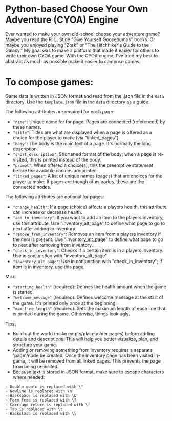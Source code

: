 # Python-based Choose Your Own Adventure (CYOA) Engine

Ever wanted to make your own old-school choose your adventure game?  Maybe you read the R. L. Stine "Give Yourself
Goosebumps" books. Or maybe you enjoyed playing "Zork" or "The Hitchhiker's Guide to the Galaxy."  My goal was to make
a platform that made it easier for others to write their own CYOA game.  With the CYOA engine, I've tried my best to
abstract as much as possible make it easier to compose games.

# To compose games:
Game data is written in JSON format and read from the .json file in the `data` directory.  Use the `template.json` file in
 the `data` directory as a guide.

The following attributes are required for each page:

- `"name"`: Unique name for for page.  Pages are connected (referenced) by these names.
- `"title"`: Titles are what are displayed when a page is offered as a choice for the player to make (via "linked_pages").
- `"body"`: The body is the main text of a page.  It's normally the long description.
- `"short_description"`: Shortened format of the body; when a page is re-visited, this is printed instead of the body.
- `"prompt"`: When offered a choice(s), this the preemptive statement before the available choices are printed.
- `"linked_pages"`: A list of unique names (pages) that are choices for the player to make.  If pages are though of as
nodes, these are the connected nodes.

The following attributes are optional for pages:
- `"change_health"`: If a page (choice) affects a players health, this attribute can increase or decrease health.
- `"add_to_inventory"`: If you want to add an item to the players inventory, use this attribute.  Use "inventory_alt_page"
to define what page to go to next after adding to inventory.
- `"remove_from_inventory"`: Removes an item from a players inventory if the item is present.  Use "inventory_alt_page"
to define what page to go to next after removing from inventory.
- `"check_in_inventory"`: Checks if a certain item is in a players inventory.  Use in conjunction with "inventory_alt_page"
- `"inventory_alt_page"`: Use in conjunction with "check_in_inventory"; if item is in inventory, use this page.

Misc:
- `"starting_health"` (required): Defines the health amount when the game is started.
- `"welcome_message"` (required): Defines welcome message at the start of the game.  It's printed only once at the beginning.
- `"max_line_length"` (required): Sets the maximum length of each line that is printed during the game.  Otherwise, things look ugly.

Tips:
- Build out the world (make empty/placeholder pages) before adding details and descriptions.  This will help you better
visualize, plan, and structure your game.
- Adding or removing something from inventory requires a separate 'page'/node be created.  Once the inventory page has
been visited in-game, it will be removed from all linked pages.  This prevents the page from being re-visited.
- Because text is stored in JSON format, make sure to escape characters where needed:
````
- Double quote is replaced with \"
- Newline is replaced with \n
- Backspace is replaced with \b
- Form feed is replaced with \f
- Carriage return is replaced with \r
- Tab is replaced with \t
- Backslash is replaced with \\
````
